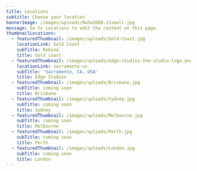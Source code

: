 ```yaml
---
title: Locations
subtitle: Choose your location
bannerImage: /images/uploads/0w5a2608.11small.jpg
message: Go to Locations to edit the content on this page.
thumbnailLocations:
  - featuredThumbnail: /images/uploads/Gold-Coast.jpg
    locationLink: Gold Coast
    subTitle: Robina
    title: Gold coast
  - featuredThumbnail: /images/uploads/edge-studios-the-studio-logo.png
    locationLink: sacramento-us
    subTitle: 'Sacramento, CA, USA'
    title: Edge Studios
  - featuredThumbnail: /images/uploads/Brisbane.jpg
    subTitle: coming soon
    title: Brisbane
  - featuredThumbnail: /images/uploads/Sydney.jpg
    subTitle: coming soon
    title: Sydney
  - featuredThumbnail: /images/uploads/Melbourne.jpg
    subTitle: coming soon
    title: Melbourne
  - featuredThumbnail: /images/uploads/Perth.jpg
    subTitle: coming soon
    title: Perth
  - featuredThumbnail: /images/uploads/London.jpg
    subTitle: coming soon
    title: London
---
```


